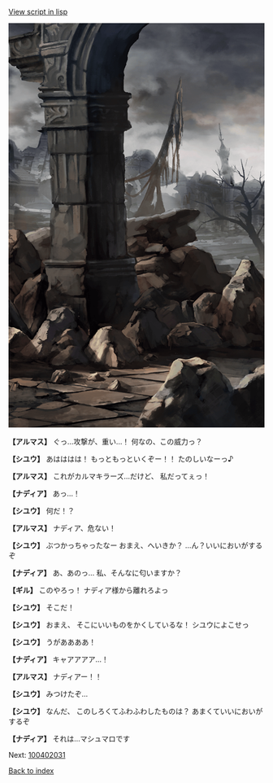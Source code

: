[View script in lisp](../scripts/100402023.txt)

![201_border.png](../images/backgrounds/201_border.png)

**【アルマス】**
ぐっ…攻撃が、重い…！
何なの、この威力っ？

**【シユウ】**
あはははは！
もっともっといくぞー！！
たのしいなーっ♪

**【アルマス】**
これがカルマキラーズ…だけど、
私だってぇっ！

**【ナディア】**
あっ…！

**【シユウ】**
何だ！？

**【アルマス】**
ナディア、危ない！

**【シユウ】**
ぶつかっちゃったなー
おまえ、へいきか？
…ん？いいにおいがするぞ

**【ナディア】**
あ、あのっ…
私、そんなに匂いますか？

**【ギル】**
このやろっ！
ナディア様から離れろよっ

**【シユウ】**
そこだ！

**【シユウ】**
おまえ、
そこにいいものをかくしているな！
シユウによこせっ

**【シユウ】**
うがああああ！

**【ナディア】**
キャアアアア…！

**【アルマス】**
ナディアー！！

**【シユウ】**
みつけたぞ…

**【シユウ】**
なんだ、
このしろくてふわふわしたものは？
あまくていいにおいがするぞ

**【ナディア】**
それは…マシュマロです


Next: [100402031](100402031.md)

[Back to index](index.md)
